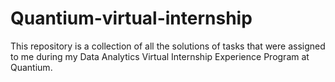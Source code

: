 # Quantium-virtual-internship
This repository is a collection of all the solutions of tasks that were assigned to me during my Data Analytics Virtual Internship Experience Program at Quantium. 
